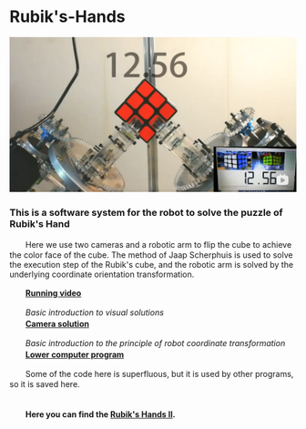 # Rubik's-Hands

![](img.png)  

### This is a software system for the robot to solve the puzzle of Rubik's Hand  
　　Here we use two cameras and a robotic arm to flip the cube to achieve the color face of the cube. The method of Jaap Scherphuis is used to solve the execution step of the Rubik's cube, and the robotic arm is solved by the underlying coordinate orientation transformation.   

　　[**Running video**](https://1797313278.wixsite.com/airobot)  

　　*Basic introduction to visual solutions*  
　　[**Camera solution**](https://blog.csdn.net/qq_37389133/article/details/80345924)  

　　*Basic introduction to the principle of robot coordinate transformation*   
　　[**Lower computer program**](https://blog.csdn.net/qq_37389133/article/details/80516218) 
 
　　Some of the code here is superfluous, but it is used by other programs, so it is saved here.  
　　

　　**Here you can find the [**Rubik's Hands Ⅱ**](https://github.com/JameScottX/Rubiks-Hands-2).** 
  

